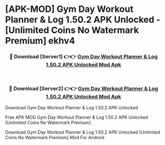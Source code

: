 # [APK-MOD] Gym Day  Workout Planner & Log 1.50.2 APK Unlocked - [Unlimited Coins No Watermark Premium] ekhv4



<div align="center">
<h3>🔴 Download [Server1] 👉👉 <a href="https://momento.my/?title=Gym_Day__Workout_Planner_&_Log_1.50.2_APK_Unlocked">Gym Day  Workout Planner & Log 1.50.2 APK Unlocked Mod Apk</a></h3><br>

<h3>🔴 Download [Server2] 👉👉 <a href="https://momento.my/?title=Gym_Day__Workout_Planner_&_Log_1.50.2_APK_Unlocked">Gym Day  Workout Planner & Log 1.50.2 APK Unlocked Mod Apk</a></h3>
</div>



Download Gym Day  Workout Planner & Log 1.50.2 APK Unlocked 

Free APK MOD Gym Day  Workout Planner & Log 1.50.2 APK Unlocked [Unlimited Coins No Watermark Premium]

Download Gym Day  Workout Planner & Log 1.50.2 APK Unlocked [Unlimited Coins No Watermark Premium] Mod For Android
